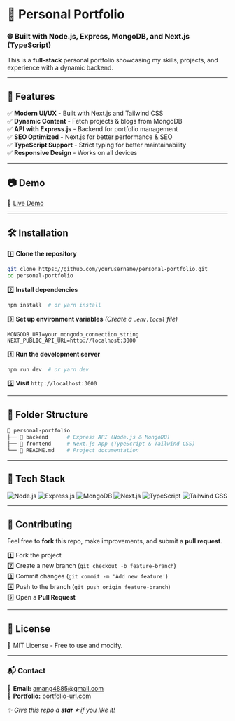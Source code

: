# 🚀 Personal Portfolio

### 🌐 Built with Node.js, Express, MongoDB, and Next.js (TypeScript)

This is a **full-stack** personal portfolio showcasing my skills, projects, and experience with a dynamic backend.

---

## 📌 Features
✅ **Modern UI/UX** - Built with Next.js and Tailwind CSS  
✅ **Dynamic Content** - Fetch projects & blogs from MongoDB  
✅ **API with Express.js** - Backend for portfolio management  
✅ **SEO Optimized** - Next.js for better performance & SEO  
✅ **TypeScript Support** - Strict typing for better maintainability  
✅ **Responsive Design** - Works on all devices  

---

## 📷 Demo
🔗 [Live Demo](https://portfolio-aman-guptas-projects-3a054ab6.vercel.app/)

---

## 🛠️ Installation

1️⃣ **Clone the repository**
```bash
git clone https://github.com/yourusername/personal-portfolio.git
cd personal-portfolio
```

2️⃣ **Install dependencies**
```bash
npm install  # or yarn install
```

3️⃣ **Set up environment variables** *(Create a `.env.local` file)*
```env
MONGODB_URI=your_mongodb_connection_string
NEXT_PUBLIC_API_URL=http://localhost:3000
```

4️⃣ **Run the development server**
```bash
npm run dev  # or yarn dev
```

5️⃣ **Visit** `http://localhost:3000`

---

## 📂 Folder Structure
```bash
📂 personal-portfolio
├── 📁 backend      # Express API (Node.js & MongoDB)
├── 📁 frontend     # Next.js App (TypeScript & Tailwind CSS)
└── 📄 README.md    # Project documentation
```

---

## 🎨 Tech Stack

![Node.js](https://img.shields.io/badge/Node.js-339933?style=for-the-badge&logo=node.js&logoColor=white)
![Express.js](https://img.shields.io/badge/Express.js-000000?style=for-the-badge&logo=express&logoColor=white)
![MongoDB](https://img.shields.io/badge/MongoDB-47A248?style=for-the-badge&logo=mongodb&logoColor=white)
![Next.js](https://img.shields.io/badge/Next.js-000000?style=for-the-badge&logo=next.js&logoColor=white)
![TypeScript](https://img.shields.io/badge/TypeScript-007ACC?style=for-the-badge&logo=typescript&logoColor=white)
![Tailwind CSS](https://img.shields.io/badge/Tailwind_CSS-38B2AC?style=for-the-badge&logo=tailwind-css&logoColor=white)

---

## 🤝 Contributing
Feel free to **fork** this repo, make improvements, and submit a **pull request**. 

1️⃣ Fork the project  
2️⃣ Create a new branch (`git checkout -b feature-branch`)  
3️⃣ Commit changes (`git commit -m 'Add new feature'`)  
4️⃣ Push to the branch (`git push origin feature-branch`)  
5️⃣ Open a **Pull Request**

---

## 📄 License
📝 MIT License - Free to use and modify.

---

### 📬 Contact
📧 **Email:** amang4885@gmail.com  
🔗 **Portfolio:** [portfolio-url.com](https://portfolio-aman-guptas-projects-3a054ab6.vercel.app/)   

_✨ Give this repo a **star ⭐** if you like it!_
